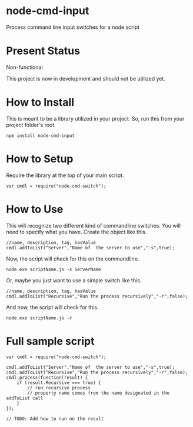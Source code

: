 # node-cmd-input
Process command line input switches for a node script

# Present Status

Non-functional

This project is now in development and should not be utilized yet.

# How to Install

This is meant to be a library utilized in your project. 
So, run this from your project folder's root.

```
npm install node-cmd-input
```

# How to Setup

Require the library at the top of your main script.

```
var cmdl = require("node-cmd-switch");
```

# How to Use

This will recognize two different kind of commandline switches.
You will need to specify what you have.
Create the object like this.

```
//name, description, tag, hasValue
cmdl.addToList("Server","Name of  the server to use","-s",true);
```

Now, the script will check for this on the commandline.

```
node.exe scriptName.js -s ServerName
```

Or, maybe you just want to use a simple switch like this.

```
//name, description, tag, hasValue
cmdl.addToList("Recursive","Run the process recursively","-r",false);
```

And now, the script will check for this.

```
node.exe scriptName.js -r
```

# Full sample script

```
var cmdl = require("node-cmd-switch");

cmdl.addToList("Server","Name of  the server to use","-s",true);
cmdl.addToList("Recursive","Run the process recursively","-r",false);
cmdl.process(function(result) {
	if (result.Recursive === true) {
		// run recursive process
		// property name comes from the name designated in the addToList call
	}
});

// TODO: Add how to run on the result